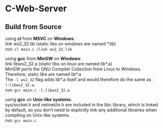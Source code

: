 <h1>C-Web-Server</h1>

<h2>Build from Source</h2>

<p>
    using <strong>cl</strong> from <strong>MSVC</strong> on <strong>Windows</strong>:<br>
    link ws2_32.lib (static libs on windows are named *.lib)<br>
    run: <code>cl main.c /link ws2_32.lib</code><br>
</p>

<p>
    using <strong>gcc</strong> from <strong>MinGW</strong> on <strong>Windows</strong>:<br>
    link libws2_32.a (static libs on linux are named lib*.a)<br>
    MinGW ports the GNU Compiler Collection from Linux to Windows. Therefore, static libs are named lib*.a<br>
    The <code>-l ws2_32</code> flag adds lib*.a itself and would therefore do the same as <code>-l:libws2_32.a</code>.<br>
    run: <code>gcc main.c -l:libws2_32.a</code><br>
</p>

<p>
    using <strong>gcc</strong> on <strong>Unix-like systems</strong>:<br>
    sys/socket.h and netinet/in.h are included in the libc library, which is linked by default, so you don’t need to explicitly link any additional libraries when compiling on Unix-like systems.<br>
    run: <code>gcc main.c</code><br>
</p>

